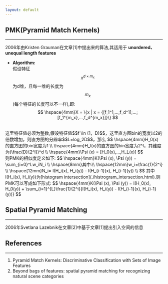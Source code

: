 ```yaml
---
layout: default
---
```


__PMK(Pyramid Match Kernels)__
----------
---    
2006年由Kristen Grauman在文章[1]中提出来的算法,其适用于 __unordered、unequal length features__   

*  __Algorithm:__    
假设特征$$x^{d \times m_x}$$为d维，且每一维的长度为$$m_x$$(每个特征的长度可以不一样),即:    
$$
\hspace{4mm}X = \{x | x = {[f_1^1,...,f_d^1];...;[f_1^{m_x},...,f_d^{m_x}]}\}
$$    
<br />
这里特征值必须为整数,假设特征值$$f \in (1，D)$$，这里直方图bin的宽度以2的倍数增加，则直方图的分辨率$$L=log_2D$$，那么    
$$
\hspace{4mm}H_0(x)的直方图的bin宽度为1   \\
\hspace{4mm}H_l(x)的直方图的bin宽度为2^l，其维度为(\frac{D}{2^l})^d \\
\hspace{4mm}\Psi (x) = [H_0(x),...,H_L(x)]    
$$    
<br />
则PMK的相似度定义如下:    
$$
\hspace{4mm}K(\Psi (x), \Psi (y)) = \sum_{i=0}^Lw_iN_i  \\
\hspace{8mm}其中:\\
\hspace{12mm}w_i=\frac{1}{2^i} \\
\hspace{12mm}N_i= I(H_i(x), H_i(y)) - I(H_{i-1}(x), H_{i-1}(y))  \\
$$   
其中I(H_i(x), H_i(y))为[histogram intersection](./histrogram_intersection.html).则PMK可以写成如下形式:
$$
\hspace{4mm}K(\Psi (x), \Psi (y)) = I(H_0(x), H_0(y)) + \sum_{i=1}^{L}\frac{1}{2^i}{I(H_i(x), H_i(y)) - I(H_{i-1}(x), H_{i-1}(y))}
$$

   


__Spatial Pyramid Matching__
----------
---    
2006年Svetlana Lazebnik在文章[2]中基于文章[1]提出引入空间的信息
<br />

__References__    
------
----    
1.  Pyramid Match Kernels: Discriminative Classification with Sets of Image Features
2.  Beyond bags of features: spatial pyramid matching for recognizing natural scene categories

